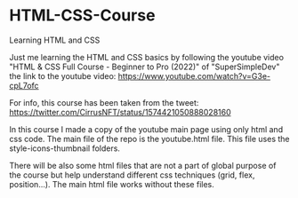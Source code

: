 # HTML-CSS-Course
Learning HTML and CSS

Just me learning the HTML and CSS basics by following the youtube video "HTML & CSS Full Course - Beginner to Pro (2022)" of "SuperSimpleDev"
the link to the youtube video: https://www.youtube.com/watch?v=G3e-cpL7ofc

For info, this course has been taken from the tweet: https://twitter.com/CirrusNFT/status/1574421050888028160

In this course I made a copy of the youtube main page using only html and css code.
The main file of the repo is the youtube.html file. This file uses the style-icons-thumbnail folders.

There will be also some html files that are not a part of global purpose of the course but help understand different css techniques (grid, flex, position...). 
The main html file works without these files.
